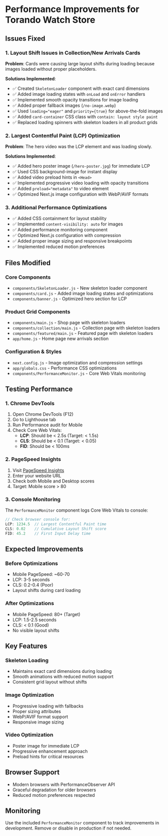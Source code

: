 # Performance Improvements for Torando Watch Store

## Issues Fixed

### 1. Layout Shift Issues in Collection/New Arrivals Cards
**Problem**: Cards were causing large layout shifts during loading because images loaded without proper placeholders.

**Solutions Implemented**:
- ✅ Created `SkeletonLoader` component with exact card dimensions
- ✅ Added image loading states with `onLoad` and `onError` handlers
- ✅ Implemented smooth opacity transitions for image loading
- ✅ Added proper fallback images (`/no-image.webp`)
- ✅ Used `loading="eager"` and `priority={true}` for above-the-fold images
- ✅ Added `card-container` CSS class with `contain: layout style paint`
- ✅ Replaced loading spinners with skeleton loaders in all product grids

### 2. Largest Contentful Paint (LCP) Optimization
**Problem**: The hero video was the LCP element and was loading slowly.

**Solutions Implemented**:
- ✅ Added hero poster image (`/hero-poster.jpg`) for immediate LCP
- ✅ Used CSS background-image for instant display
- ✅ Added video preload hints in `<Head>`
- ✅ Implemented progressive video loading with opacity transitions
- ✅ Added `preload="metadata"` to video element
- ✅ Optimized Next.js image configuration with WebP/AVIF formats

### 3. Additional Performance Optimizations
- ✅ Added CSS containment for layout stability
- ✅ Implemented `content-visibility: auto` for images
- ✅ Added performance monitoring component
- ✅ Optimized Next.js configuration with compression
- ✅ Added proper image sizing and responsive breakpoints
- ✅ Implemented reduced motion preferences

## Files Modified

### Core Components
- `components/SkeletonLoader.js` - New skeleton loader component
- `components/card.js` - Added image loading states and optimizations
- `components/banner.js` - Optimized hero section for LCP

### Product Grid Components
- `components/main.js` - Shop page with skeleton loaders
- `components/collection/main.js` - Collection page with skeleton loaders
- `components/featured/main.js` - Featured page with skeleton loaders
- `app/home.js` - Home page new arrivals section

### Configuration & Styles
- `next.config.js` - Image optimization and compression settings
- `app/globals.css` - Performance CSS optimizations
- `components/PerformanceMonitor.js` - Core Web Vitals monitoring

## Testing Performance

### 1. Chrome DevTools
1. Open Chrome DevTools (F12)
2. Go to Lighthouse tab
3. Run Performance audit for Mobile
4. Check Core Web Vitals:
   - **LCP**: Should be < 2.5s (Target: < 1.5s)
   - **CLS**: Should be < 0.1 (Target: < 0.05)
   - **FID**: Should be < 100ms

### 2. PageSpeed Insights
1. Visit [PageSpeed Insights](https://pagespeed.web.dev/)
2. Enter your website URL
3. Check both Mobile and Desktop scores
4. Target: Mobile score > 80

### 3. Console Monitoring
The `PerformanceMonitor` component logs Core Web Vitals to console:
```javascript
// Check browser console for:
LCP: 1234.5  // Largest Contentful Paint time
CLS: 0.02    // Cumulative Layout Shift score
FID: 45.2    // First Input Delay time
```

## Expected Improvements

### Before Optimizations
- Mobile PageSpeed: ~60-70
- LCP: 3-5 seconds
- CLS: 0.2-0.4 (Poor)
- Layout shifts during card loading

### After Optimizations
- Mobile PageSpeed: 80+ (Target)
- LCP: 1.5-2.5 seconds
- CLS: < 0.1 (Good)
- No visible layout shifts

## Key Features

### Skeleton Loading
- Maintains exact card dimensions during loading
- Smooth animations with reduced motion support
- Consistent grid layout without shifts

### Image Optimization
- Progressive loading with fallbacks
- Proper sizing attributes
- WebP/AVIF format support
- Responsive image sizing

### Video Optimization
- Poster image for immediate LCP
- Progressive enhancement approach
- Preload hints for critical resources

## Browser Support
- Modern browsers with PerformanceObserver API
- Graceful degradation for older browsers
- Reduced motion preferences respected

## Monitoring
Use the included `PerformanceMonitor` component to track improvements in development. Remove or disable in production if not needed. 
